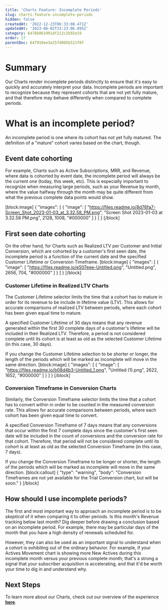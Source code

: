 ```yaml
---
title: 'Charts Feature: Incomplete Periods'
slug: charts-feature-incomplete-periods
hidden: false
createdAt: '2022-12-23T06:33:08.471Z'
updatedAt: '2023-06-02T23:23:06.095Z'
category: 6478b861991df212c2b92e19
order: 17
parentDoc: 647919ee3e25fd005b521f0f
---
```

# Summary
Our Charts render incomplete periods distinctly to ensure that it's easy to quickly and accurately interpret your data. Incomplete periods are important to recognize because they represent cohorts that are not yet fully mature, and that therefore may behave differently when compared to complete periods.

# What is an incomplete period?
An incomplete period is one where its cohort has not yet fully matured. The definition of a "mature" cohort varies based on the chart, though.

## Event date cohorting
For example, Charts such as Active Subscriptions, MRR, and Revenue, where data is cohorted by event date, the incomplete period will always be the current one (today, this week, etc). This is especially important to recognize when measuring large periods, such as your Revenue by month, where the value halfway through the month may be quite different from what the previous complete data points would show.

[block:image]
{
  "images": [
    {
      "image": [
        "https://files.readme.io/8d76fa7-Screen_Shot_2023-01-03_at_3.32.58_PM.png",
        "Screen Shot 2023-01-03 at 3.32.58 PM.png",
        2128,
        1008,
        "#000000"
      ]
    }
  ]
}
[/block]
## First seen date cohorting
On the other hand, for Charts such as Realized LTV per Customer and Initial Conversion, which are cohorted by a customer's first seen date, the incomplete period is a function of the current date and the specified Customer Lifetime or Conversion Timeframe.
[block:image]
{
  "images": [
    {
      "image": [
        "https://files.readme.io/e507eee-Untitled.png",
        "Untitled.png",
        2656,
        704,
        "#000000"
      ]
    }
  ]
}
[/block]
### Customer Lifetime in Realized LTV Charts
The Customer Lifetime selector limits the time that a cohort has to mature in order for its revenue to be include in lifetime value (LTV). This allows for accurate comparisons of realized LTV between periods, where each cohort has been given equal time to mature.

A specified Customer Lifetime of 30 days means that any revenue generated within the first 30 complete days of a customer's lifetime will be included in their Realized LTV. Therefore, a period is not considered complete until its cohort is at least as old as the selected Customer Lifetime (in this case, 30 days).

If you change the Customer Lifetime selection to be shorter or longer, the length of the periods which will be marked as incomplete will move in the same direction.
[block:image]
{
  "images": [
    {
      "image": [
        "https://files.readme.io/b08d4b3-Untitled_1.png",
        "Untitled (1).png",
        2622,
        1652,
        "#000000"
      ]
    }
  ]
}
[/block]
### Conversion Timeframe in Conversion Charts
Similarly, the Conversion Timeframe selector limits the time that a cohort has to convert within in order to be counted in the measured conversion rate. This allows for accurate comparisons between periods, where each cohort has been given equal time to convert.

A specified Conversion Timeframe of 7 days means that any conversions that occur within the first 7 complete days since the customer's first seen date will be included in the count of conversions and the conversion rate for that cohort. Therefore, that period will not be considered complete until its cohort is at least as old as the selected Conversion Timeframe (in this case, 7 days).

If you change the Conversion Timeframe to be longer or shorter, the length of the periods which will be marked as incomplete will move in the same direction.
[block:callout]
{
  "type": "warning",
  "body": "Conversion Timeframes are not yet available for the Trial Conversion chart, but will be soon."
}
[/block]
## How should I use incomplete periods?
The first and most important way to approach an incomplete period is to be *skeptical* of it when comparing it to other periods. Is this month's Revenue tracking below last month? Dig deeper before drawing a conclusion based on an incomplete period. For example, there may be particular days of the month that you have a high density of renewals scheduled for.

However, they can also be used as an important signal to understand when a cohort is exhibiting out of the ordinary behavior. For example, if your Actives Movement chart is showing more New Actives during this incomplete month versus your previous complete month; that's a strong a signal that your subscriber acquisition is accelerating, and that it'd be worth your time to dig in and understand why.

## Next Steps
To learn more about our Charts, check out our overview of the experience **[here](https://www.revenuecat.com/docs/charts)**.